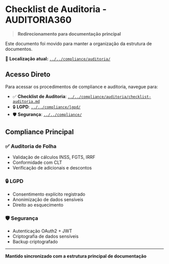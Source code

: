 # Checklist de Auditoria - AUDITORIA360

> **Redirecionamento para documentação principal**

Este documento foi movido para manter a organização da estrutura de documentos.

📍 **Localização atual:** [`../../compliance/auditoria/`](../../compliance/auditoria/)

## Acesso Direto

Para acessar os procedimentos de compliance e auditoria, navegue para:

- ✅ **Checklist de Auditoria**: [`../../compliance/auditoria/checklist-auditoria.md`](../../compliance/auditoria/checklist-auditoria.md)
- 🔒 **LGPD**: [`../../compliance/lgpd/`](../../compliance/lgpd/)
- 🛡️ **Segurança**: [`../../compliance/`](../../compliance/)

## Compliance Principal

### ✅ Auditoria de Folha

- Validação de cálculos INSS, FGTS, IRRF
- Conformidade com CLT
- Verificação de adicionais e descontos

### 🔒 LGPD

- Consentimento explícito registrado
- Anonimização de dados sensíveis
- Direito ao esquecimento

### 🛡️ Segurança

- Autenticação OAuth2 + JWT
- Criptografia de dados sensíveis
- Backup criptografado

---

**Mantido sincronizado com a estrutura principal de documentação**
